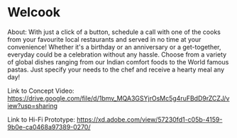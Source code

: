 # Welcook
About: 
With just a click of a button, schedule a call with one of the cooks from your favourite local restaurants and served in no time at your convenience! Whether it's a birthday or an anniversary or a get-together, everyday could be a celebration without any hassle.
Choose from a variety of global dishes ranging from our Indian comfort foods to the World famous pastas. Just specify your needs to the chef and receive a hearty meal any day!

Link to Concept Video: https://drive.google.com/file/d/1bmv_MQA3GSYjrOsMc5g4ruFBdD9rZCZJ/view?usp=sharing

Link to Hi-Fi Prototype: https://xd.adobe.com/view/57230fd1-c05b-4159-9b0e-ca0468a97389-0270/
